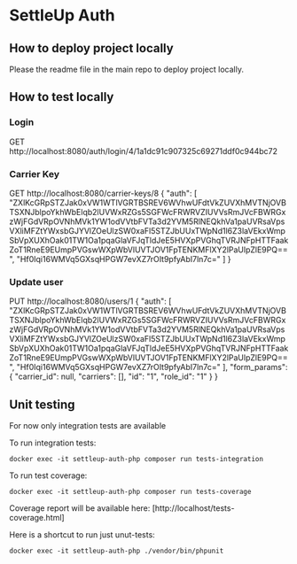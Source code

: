# SettleUp Auth
## How to deploy project locally
Please the readme file in the main repo to deploy project locally.

## How to test locally
### Login 
GET http://localhost:8080/auth/login/4/1a1dc91c907325c69271ddf0c944bc72
### Carrier Key
GET http://localhost:8080/carrier-keys/8
{
    "auth": [
        "ZXlKcGRpSTZJak0xVW1WTlVGRTBSREV6WVhwUFdtVkZUVXhMVTNjOVBTSXNJblpoYkhWbElqb2lUVWxRZGs5SGFWcFRWRVZIUVVsRmJVcFBWRGxzWjFGdVRpOVNhMVk1YW1odVVtbFVTa3d2YVM5RlNEQkhVa1paUVRsaVpsVXliMFZtYWxsbGJYVlZOeUlzSW0xaFl5STZJbUUxTWpNd1l6Z3laVEkxWmpSbVpXUXhOak01TW1Oa1pqaGlaVFJqTldJeE5HVXpPVGhqTVRJNFpHTTFaakZoT1RneE9EUmpPVGswWXpWbVlUVTJOV1FpTENKMFlXY2lPaUlpZlE9PQ==",
        "Hf0Iqi16WMVq5GXsqHPGW7evXZ7rOIt9pfyAbI7ln7c="
    ]
}

### Update user
PUT http://localhost:8080/users/1
{
    "auth": [
        "ZXlKcGRpSTZJak0xVW1WTlVGRTBSREV6WVhwUFdtVkZUVXhMVTNjOVBTSXNJblpoYkhWbElqb2lUVWxRZGs5SGFWcFRWRVZIUVVsRmJVcFBWRGxzWjFGdVRpOVNhMVk1YW1odVVtbFVTa3d2YVM5RlNEQkhVa1paUVRsaVpsVXliMFZtYWxsbGJYVlZOeUlzSW0xaFl5STZJbUUxTWpNd1l6Z3laVEkxWmpSbVpXUXhOak01TW1Oa1pqaGlaVFJqTldJeE5HVXpPVGhqTVRJNFpHTTFaakZoT1RneE9EUmpPVGswWXpWbVlUVTJOV1FpTENKMFlXY2lPaUlpZlE9PQ==",
        "Hf0Iqi16WMVq5GXsqHPGW7evXZ7rOIt9pfyAbI7ln7c="
    ],
    "form_params": {
        "carrier_id": null,
        "carriers": [],
        "id": "1",
        "role_id": "1"
    }
} 

## Unit testing
For now only integration tests are available

To run integration tests:
```
docker exec -it settleup-auth-php composer run tests-integration
```
To run test coverage:
```
docker exec -it settleup-auth-php composer run tests-coverage
```
Coverage report will be available here: [http://localhost/tests-coverage.html]

Here is a shortcut to run just unut-tests:
```
docker exec -it settleup-auth-php ./vendor/bin/phpunit
```
